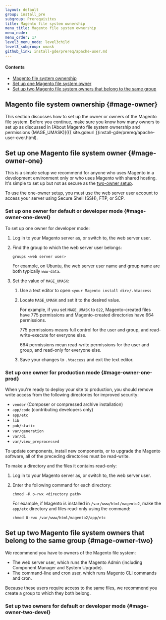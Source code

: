 ```yaml
---
layout: default
group: install_pre
subgroup: Prerequisites
title: Magento file system ownership
menu_title: Magento file system ownership
menu_node:
menu_order: 17
level3_menu_node: level3child
level3_subgroup: umask
github_link: install-gde/prereq/apache-user.md
---
```


#### Contents
*	[Magento file system ownership](#mage-owner)
*	[Set up one Magento file system owner](#mage-owner-one)
*	[Set up two Magento file system owners that belong to the same group](#mage-owner-two)

## Magento file system ownership {#mage-owner}
This section discusses how to set up the owner or owners of the Magento file system. Before you continue, make sure you know how many owners to set up as discussed in [About Magento file system ownership and permissions (MAGE_UMASK)]({{ site.gdeurl }}install-gde/prereq/apache-user-over.html).

## Set up one Magento file system owner {#mage-owner-one}
This is a simple setup we recommend for anyone who uses Magento in a development environment only or who uses Magento with shared hosting. It's simple to set up but not as secure as the [two-owner setup](#mage-owner-two).

To use the one-owner setup, you must use the web server user account to access your server using Secure Shell (SSH), FTP, or SCP. 

### Set up one owner for default or developer mode {#mage-owner-one-devel}
To set up one owner for developer mode:

1.	Log in to your Magento server as, or switch to, the web server user.
2.	Find the group to which the web server user belongs:

		groups <web server user>

	For example, on Ubuntu, the web server user name and group name are both typically `www-data`.
2.	Set the value of `MAGE_UMASK`:

	1.	Use a text editor to open `<your Magento install dir>/.htaccess`
	2.	Locate `MAGE_UMASK` and set it to the desired value.

		For example, if you set `MAGE_UMASK` to `022`, Magento-created files have 775 permissions and Magento-created directories have 664 permissions.

		775 permissions means full control for the user and group, and read-write-execute for everyone else.

		664 permissions mean read-write permissions for the user and group, and read-only for everyone else.
	3.	Save your changes to `.htaccess` and exit the text editor.

### Set up one owner for production mode {#mage-owner-one-prod}
When you're ready to deploy your site to production, you should remove write access from the following directories for improved security:

*	`vendor` (Composer or compressed archive installation)
*	`app/code` (contributing developers only)
*	`app/etc`
*	`lib`
*	`pub/static`
*	`var/generation`
*	`var/di`
*	`var/view_preprocessed`

To update components, install new components, or to upgrade the Magento software, all of the preceding directories must be read-write.

To make a directory and the files it contains read-only:

1.	Log in to your Magento server as, or switch to, the web server user.
2.	Enter the following command for each directory:

		chmod -R o-rwx <directory path>

	For example, if Magento is installed in `/var/www/html/magento2`, make the `app/etc` directory and files read-only using the command:

		chmod 0-rwx /var/www/html/magento2/app/etc

## Set up two Magento file system owners that belong to the same group {#mage-owner-two}
We recommend you have to owners of the Magento file system:

*	The web server user, which runs the Magento Admin (including Component Manager and System Upgrade).
*	The command-line and cron user, which runs Magento CLI commands and cron.

Because these users require access to the same files, we recommend you create a group to which they both belong.

### Set up two owners for default or developer mode {#mage-owner-two-devel}

